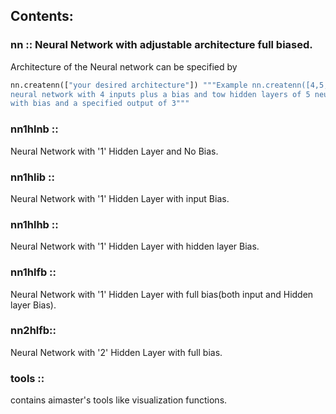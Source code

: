 Contents:  
---------

### nn		:: Neural Network with adjustable architecture full biased.  
Architecture of the Neural network can be specified by

```python
nn.createnn(["your desired architecture"]) """Example nn.createnn([4,5,5,3]) gives a 
neural network with 4 inputs plus a bias and tow hidden layers of 5 neurons each and
with bias and a specified output of 3"""
```

### nn1hlnb ::  
 Neural Network with '1' Hidden Layer and No Bias.  
### nn1hlib ::  
 Neural Network with '1' Hidden Layer with input Bias.  
### nn1hlhb ::  
 Neural Network with '1' Hidden Layer with hidden layer Bias.  
### nn1hlfb ::  
 Neural Network with '1' Hidden Layer with full bias(both input and Hidden layer Bias).  
### nn2hlfb::  
 Neural Network with '2' Hidden Layer with full bias.  
  
### tools ::  
 contains aimaster's tools like visualization functions.  
